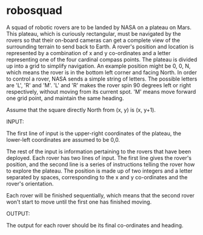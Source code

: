 # robosquad

A squad of robotic rovers are to be landed by NASA on a plateau on Mars. 
This plateau, which is curiously rectangular, must be navigated by the 
rovers so that their on-board cameras can get a complete view of the surrounding terrain to send back to Earth.
  A rover's position and location is represented by a combination of x and y co-ordinates and a letter representing one 
  of the four cardinal compass points. The plateau is divided up into a grid to simplify navigation. 
  An example position might be 0, 0, N, which means the rover is in the bottom left corner and facing North.
  In order to control a rover, NASA sends a simple string of letters. 
  The possible letters are 'L', 'R' and 'M'. 'L' and 'R' makes the rover spin 90 degrees left or right respectively, 
  without moving from its current spot. 
  'M' means move forward one grid point, and maintain the same heading.

Assume that the square directly North from (x, y) is (x, y+1).

INPUT:

The first line of input is the upper-right coordinates of the plateau, the lower-left coordinates are assumed to be 0,0.

The rest of the input is information pertaining to the rovers that have been deployed. Each rover has two lines of input. 
The first line gives the rover's position, and the second line is a series of instructions telling the rover how to explore the plateau.
The position is made up of two integers and a letter separated by spaces, corresponding to the x and y co-ordinates and the rover's orientation.

Each rover will be finished sequentially, which means that the second rover won't start to move until the first one has finished moving.

OUTPUT:

The output for each rover should be its final co-ordinates and heading.
